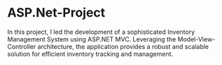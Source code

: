 # ASP.Net-Project
In this project, I led the development of a sophisticated Inventory Management System using ASP.NET MVC. Leveraging the Model-View-Controller architecture, the application provides a robust and scalable solution for efficient inventory tracking and management.
